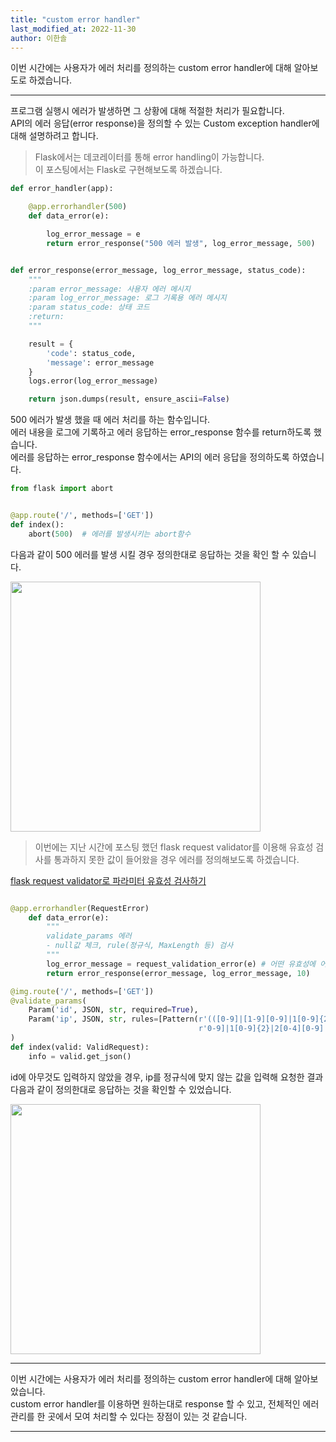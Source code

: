 ```yaml
---
title: "custom error handler"
last_modified_at: 2022-11-30
author: 이한솔
---
```


이번 시간에는 사용자가 에러 처리를 정의하는 custom error handler에 대해 알아보도로 하겠습니다.

---
프로그램 실행시 에러가 발생하면 그 상황에 대해 적절한 처리가 필요합니다. <br>
API의 에러 응답(error response)을 정의할 수 있는 Custom exception handler에 대해 설명하려고 합니다. <br>
>Flask에서는 데코레이터를 통해 error handling이 가능합니다. <br>
이 포스팅에서는 Flask로 구현해보도록 하겠습니다.


``` python 
def error_handler(app):

    @app.errorhandler(500)
    def data_error(e):

        log_error_message = e
        return error_response("500 에러 발생", log_error_message, 500)


def error_response(error_message, log_error_message, status_code):
    """
    :param error_message: 사용자 에러 메시지
    :param log_error_message: 로그 기록용 에러 메시지
    :param status_code: 상태 코드
    :return:
    """

    result = {
        'code': status_code,
        'message': error_message
    }
    logs.error(log_error_message)

    return json.dumps(result, ensure_ascii=False)
```
500 에러가 발생 했을 때 에러 처리를 하는 함수입니다.<br>
에러 내용을 로그에 기록하고 에러 응답하는 error_response 함수를 return하도록 했습니다. <br>
에러를 응답하는 error_response 함수에서는 API의 에러 응답을 정의하도록 하였습니다.

``` python 
from flask import abort


@app.route('/', methods=['GET'])
def index():
    abort(500)  # 에러를 발생시키는 abort함수
```
다음과 같이 500 에러를 발생 시킬 경우 
정의한대로 응답하는 것을 확인 할 수 있습니다.

<img src="https://user-images.githubusercontent.com/96156882/204720905-d26b77b8-60f2-40f5-bc78-9be4955ae2be.png" width="400">


> 이번에는 지난 시간에 포스팅 했던 flask request validator를 이용해
유효성 검사를 통과하지 못한 값이 들어왔을 경우 에러를 정의해보도록 하겠습니다.

[flask request validator로 파라미터 유효성 검사하기](https://epozen-dt.github.io/flask_request_validator/)

```python

@app.errorhandler(RequestError)
    def data_error(e):
        """
        validate_params 에러
        - null값 체크, rule(정규식, MaxLength 등) 검사
        """
        log_error_message = request_validation_error(e) # 어떤 유효성에 어긋나는지 확인하는 함수 정의함
        return error_response(error_message, log_error_message, 10)

@img.route('/', methods=['GET'])
@validate_params(
    Param('id', JSON, str, required=True),
    Param('ip', JSON, str, rules=[Pattern(r'(([0-9]|[1-9][0-9]|1[0-9]{2}|2[0-4][0-9]|25[0-5])\.){3}([0-9]|[1-9]['
                                          r'0-9]|1[0-9]{2}|2[0-4][0-9]|25[0-5])$')], required=True),
)
def index(valid: ValidRequest):
    info = valid.get_json()

```
id에 아무것도 입력하지 않았을 경우, ip를 정규식에 맞지 않는 값을 입력해 요청한 결과
다음과 같이 정의한대로 응답하는 것을 확인할 수 있었습니다.

<img src="https://user-images.githubusercontent.com/96156882/204724430-652f5541-3343-4813-ac09-0bf38d530a1f.png" width="400">

---

이번 시간에는 사용자가 에러 처리를 정의하는 custom error handler에 대해 알아보았습니다. <br>
custom error handler를 이용하면 원하는대로 response 할 수 있고, 전체적인 에러 관리를 한 곳에서 모여 처리할 수 있다는 장점이 있는 것 같습니다.

---

